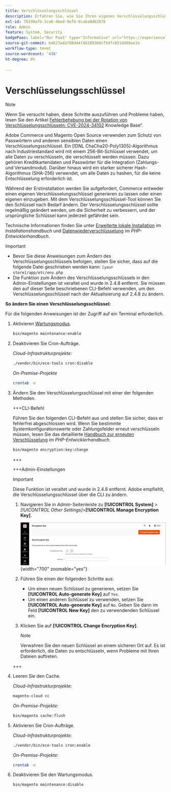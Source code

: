 ```yaml
---
title: Verschlüsselungsschlüssel
description: Erfahren Sie, wie Sie Ihren eigenen Verschlüsselungsschlüssel ändern. Dies sollte regelmäßig erfolgen, um die Sicherheit zu verbessern.
exl-id: 78190afb-3ca6-4bed-9efb-8caba0d62078
role: Admin
feature: System, Security
badgePaas: label="Nur PaaS" type="Informative" url="https://experienceleague.adobe.com/de/docs/commerce/user-guides/product-solutions" tooltip="Gilt nur für Adobe Commerce in Cloud-Projekten (von Adobe verwaltete PaaS-Infrastruktur) und lokale Projekte."
source-git-commit: b4623ada788d44f4628930dcf5dfcb51dd88ee3a
workflow-type: tm+mt
source-wordcount: '438'
ht-degree: 0%

---
```


# Verschlüsselungsschlüssel

>[!NOTE]
>
>Wenn Sie versucht haben, diese Schritte auszuführen und Probleme haben, lesen Sie den Artikel [Fehlerbehebung bei der Rotation von Verschlüsselungsschlüsseln: CVE-2024-34102](https://experienceleague.adobe.com/de/docs/commerce-knowledge-base/kb/troubleshooting/known-issues-patches-attached/troubleshooting-encryption-key-rotation-cve-2024-34102) Knowledge Base“.

Adobe Commerce und Magento Open Source verwenden zum Schutz von Passwörtern und anderen sensiblen Daten einen Verschlüsselungsschlüssel. Ein [!DNL ChaCha20-Poly1305]-Algorithmus nach Industriestandard wird mit einem 256-Bit-Schlüssel verwendet, um alle Daten zu verschlüsseln, die verschlüsselt werden müssen. Dazu gehören Kreditkartendaten und Passwörter für die Integration (Zahlungs- und Versandmodul). Darüber hinaus wird ein starker sicherer Hash-Algorithmus (SHA-256) verwendet, um alle Daten zu hashen, für die keine Entschlüsselung erforderlich ist.

Während der Erstinstallation werden Sie aufgefordert, Commerce entweder einen eigenen Verschlüsselungsschlüssel generieren zu lassen oder einen eigenen einzugeben. Mit dem Verschlüsselungsschlüssel-Tool können Sie den Schlüssel nach Bedarf ändern. Der Verschlüsselungsschlüssel sollte regelmäßig geändert werden, um die Sicherheit zu verbessern, und der ursprüngliche Schlüssel kann jederzeit gefährdet sein.

Technische Informationen finden Sie unter [Erweiterte lokale Installation](https://experienceleague.adobe.com/docs/commerce-operations/installation-guide/advanced.html?lang=de) im _Installationshandbuch_ und [Datenwiederverschlüsselung](https://developer.adobe.com/commerce/php/development/security/data-encryption/) im _PHP-Entwicklerhandbuch_.

>[!IMPORTANT]
>
>- Bevor Sie diese Anweisungen zum Ändern des Verschlüsselungsschlüssels befolgen, stellen Sie sicher, dass auf die folgende Datei geschrieben werden kann: `[your store]/app/etc/env.php`
>- Die Funktion zum Ändern des Verschlüsselungsschlüssels in den Admin-Einstellungen ist veraltet und wurde in 2.4.8 entfernt. Sie müssen den auf dieser Seite beschriebenen CLI-Befehl verwenden, um den Verschlüsselungsschlüssel nach der Aktualisierung auf 2.4.8 zu ändern.

**So ändern Sie einen Verschlüsselungsschlüssel:**

Für die folgenden Anweisungen ist der Zugriff auf ein Terminal erforderlich.

1. Aktivieren [Wartungsmodus](https://experienceleague.adobe.com/de/docs/commerce-operations/configuration-guide/setup/application-modes#maintenance-mode).

   ```bash
   bin/magento maintenance:enable
   ```

1. Deaktivieren Sie Cron-Aufträge.

   _Cloud-Infrastrukturprojekte:_

   ```bash
   ./vendor/bin/ece-tools cron:disable
   ```

   _On-Premise-Projekte_

   ```bash
   crontab -e
   ```

1. Ändern Sie den Verschlüsselungsschlüssel mit einer der folgenden Methoden.

   +++CLI-Befehl

   Führen Sie den folgenden CLI-Befehl aus und stellen Sie sicher, dass er fehlerfrei abgeschlossen wird. Wenn Sie bestimmte Systemkonfigurationswerte oder Zahlungsfelder erneut verschlüsseln müssen, lesen Sie das detaillierte [Handbuch zur erneuten Verschlüsselung](https://developer.adobe.com/commerce/php/development/security/data-encryption/) im _PHP-Entwicklerhandbuch_.

   ```bash
   bin/magento encryption:key:change
   ```

   +++

   +++Admin-Einstellungen

   >[!IMPORTANT]
   >
   >Diese Funktion ist veraltet und wurde in 2.4.8 entfernt. Adobe empfiehlt, die Verschlüsselungsschlüssel über die CLI zu ändern.

   1. Navigieren Sie in _Admin_-Seitenleiste zu **[!UICONTROL System]** > _[!UICONTROL Other Settings]_>**[!UICONTROL Manage Encryption Key]**.

      ![Systemverschlüsselungsschlüssel](./assets/encryption-key.png){width="700" zoomable="yes"}

   1. Führen Sie einen der folgenden Schritte aus:

      - Um einen neuen Schlüssel zu generieren, setzen Sie **[!UICONTROL Auto-generate Key]** auf `Yes`.
      - Um einen anderen Schlüssel zu verwenden, setzen Sie **[!UICONTROL Auto-generate Key]** auf `No`. Geben Sie dann im Feld **[!UICONTROL New Key]** den zu verwendenden Schlüssel ein.

   1. Klicken Sie auf **[!UICONTROL Change Encryption Key]**.

      >[!NOTE]
      >
      >Verwahren Sie den neuen Schlüssel an einem sicheren Ort auf. Es ist erforderlich, die Daten zu entschlüsseln, wenn Probleme mit Ihren Dateien auftreten.

   +++

1. Leeren Sie den Cache.

   _Cloud-Infrastrukturprojekte:_

   ```bash
   magento-cloud cc
   ```

   _On-Premise-Projekte:_

   ```bash
   bin/magento cache:flush
   ```

1. Aktivieren Sie Cron-Aufträge.

   _Cloud-Infrastrukturprojekte:_

   ```bash
   ./vendor/bin/ece-tools cron:enable
   ```

   _On-Premise-Projekte:_

   ```bash
   crontab -e
   ```

1. Deaktivieren Sie den Wartungsmodus.

   ```bash
   bin/magento maintenance:disable
   ```
